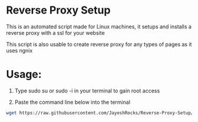 # Reverse Proxy Setup

This is an automated script made for Linux machines, it setups and installs a reverse proxy with a ssl for your website

This script is also usable to create reverse proxy for any types of pages as it uses ngnix

# Usage:

1. Type sudo su or sudo -i in your terminal to gain root access

2. Paste the command line below into the terminal

```bash
wget https://raw.githubusercontent.com/JayeshRocks/Reverse-Proxy-Setup/main/rproxy.sh && bash rproxy.sh
```
